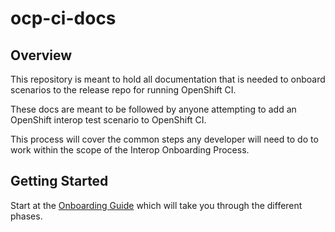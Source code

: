 # ocp-ci-docs

## Overview
This repository is meant to hold all documentation that is needed to onboard scenarios to the release repo for running OpenShift CI.

These docs are meant to be followed by anyone attempting to add an OpenShift interop test scenario to OpenShift CI.

This process will cover the common steps any developer will need to do to work within the scope of the Interop Onboarding Process.

## Getting Started
Start at the [Onboarding Guide](docs/index.md) which will take you through the different phases.